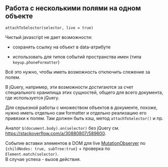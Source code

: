 ## Работа с несколькими полями на одном объекте

`attachToSelector(selector, live = true)`

Чистый javascript не дает возможности:

* сохранять ссылку на объект в data-атрибуте
  
* использовать для типов событий пространства имен (типа `keyup.phoneFormatter`)

Всё это нужно, чтобы иметь возможность отключить слежение за полем.

В jQuery, например, эти возможности достигаются за счет специального хранилища этих сущностей, общего для всего документа, где используется jQuery.

Для серьезной работы с множеством объектов в документе, похоже, нужно иметь отдельно сам formatter и отдельно реализацию его привязки к полям. Там должен быть кэш, метод `attachToSelector()` и пр.

Аналог `$(document.body).on(selector)` без jQuery 
см. https://stackoverflow.com/a/30880807/589600.

Событие вставки элементов в DOM для live [MutationObserver](https://developer.mozilla.org/en-US/docs/Web/API/MutationObserver) по `{childNodes: true, subTree:true}` + проверка по `Element.match(selector)`.  
В случае успеха - вызов действия.
